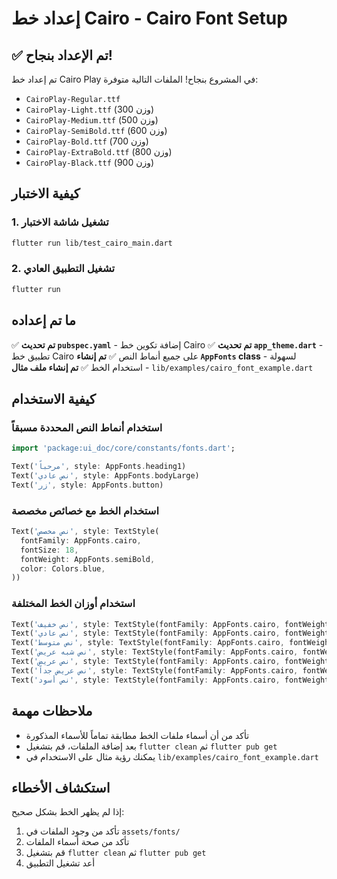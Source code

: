 # إعداد خط Cairo - Cairo Font Setup

## ✅ تم الإعداد بنجاح!

تم إعداد خط Cairo Play في المشروع بنجاح! الملفات التالية متوفرة:

- `CairoPlay-Regular.ttf`
- `CairoPlay-Light.ttf` (وزن 300)
- `CairoPlay-Medium.ttf` (وزن 500)
- `CairoPlay-SemiBold.ttf` (وزن 600)
- `CairoPlay-Bold.ttf` (وزن 700)
- `CairoPlay-ExtraBold.ttf` (وزن 800)
- `CairoPlay-Black.ttf` (وزن 900)

## كيفية الاختبار

### 1. تشغيل شاشة الاختبار
```bash
flutter run lib/test_cairo_main.dart
```

### 2. تشغيل التطبيق العادي
```bash
flutter run
```

## ما تم إعداده

✅ **تم تحديث `pubspec.yaml`** - إضافة تكوين خط Cairo
✅ **تم تحديث `app_theme.dart`** - تطبيق خط Cairo على جميع أنماط النص
✅ **تم إنشاء `AppFonts` class** - لسهولة استخدام الخط
✅ **تم إنشاء ملف مثال** - `lib/examples/cairo_font_example.dart`

## كيفية الاستخدام

### استخدام أنماط النص المحددة مسبقاً
```dart
import 'package:ui_doc/core/constants/fonts.dart';

Text('مرحباً', style: AppFonts.heading1)
Text('نص عادي', style: AppFonts.bodyLarge)
Text('زر', style: AppFonts.button)
```

### استخدام الخط مع خصائص مخصصة
```dart
Text('نص مخصص', style: TextStyle(
  fontFamily: AppFonts.cairo,
  fontSize: 18,
  fontWeight: AppFonts.semiBold,
  color: Colors.blue,
))
```

### استخدام أوزان الخط المختلفة
```dart
Text('نص خفيف', style: TextStyle(fontFamily: AppFonts.cairo, fontWeight: AppFonts.light))
Text('نص عادي', style: TextStyle(fontFamily: AppFonts.cairo, fontWeight: AppFonts.regular))
Text('نص متوسط', style: TextStyle(fontFamily: AppFonts.cairo, fontWeight: AppFonts.medium))
Text('نص شبه عريض', style: TextStyle(fontFamily: AppFonts.cairo, fontWeight: AppFonts.semiBold))
Text('نص عريض', style: TextStyle(fontFamily: AppFonts.cairo, fontWeight: AppFonts.bold))
Text('نص عريض جداً', style: TextStyle(fontFamily: AppFonts.cairo, fontWeight: AppFonts.extraBold))
Text('نص أسود', style: TextStyle(fontFamily: AppFonts.cairo, fontWeight: AppFonts.black))
```

## ملاحظات مهمة

- تأكد من أن أسماء ملفات الخط مطابقة تماماً للأسماء المذكورة
- بعد إضافة الملفات، قم بتشغيل `flutter clean` ثم `flutter pub get`
- يمكنك رؤية مثال على الاستخدام في `lib/examples/cairo_font_example.dart`

## استكشاف الأخطاء

إذا لم يظهر الخط بشكل صحيح:
1. تأكد من وجود الملفات في `assets/fonts/`
2. تأكد من صحة أسماء الملفات
3. قم بتشغيل `flutter clean` ثم `flutter pub get`
4. أعد تشغيل التطبيق
